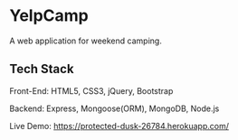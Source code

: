 # YelpCamp
A web application for weekend camping.

## Tech Stack

Front-End: HTML5, CSS3, jQuery, Bootstrap

Backend: Express, Mongoose(ORM), MongoDB, Node.js

Live Demo: https://protected-dusk-26784.herokuapp.com/
